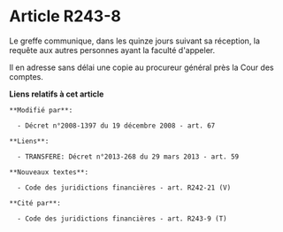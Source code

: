 # Article R243-8

Le greffe communique, dans les quinze jours suivant sa réception, la requête aux autres personnes ayant la faculté d'appeler.

Il en adresse sans délai une copie au procureur général près la Cour des comptes.

**Liens relatifs à cet article**

	**Modifié par**:

	  - Décret n°2008-1397 du 19 décembre 2008 - art. 67

	**Liens**:

	  - TRANSFERE: Décret n°2013-268 du 29 mars 2013 - art. 59

	**Nouveaux textes**:

	  - Code des juridictions financières - art. R242-21 (V)

	**Cité par**:

	  - Code des juridictions financières - art. R243-9 (T)
